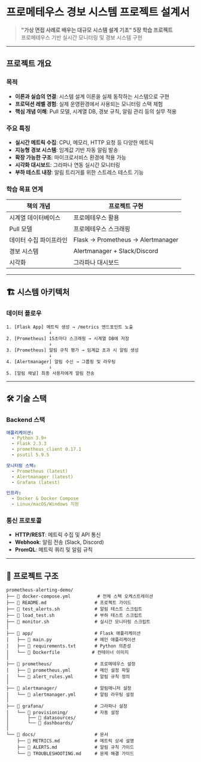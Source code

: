 # 프로메테우스 경보 시스템 프로젝트 설계서

> **"가상 면접 사례로 배우는 대규모 시스템 설계 기초" 5장 학습 프로젝트**  
> 프로메테우스 기반 실시간 모니터링 및 경보 시스템 구현

---


## 프로젝트 개요

### 목적
- **이론과 실습의 연결**: 시스템 설계 이론을 실제 동작하는 시스템으로 구현
- **프로덕션 레벨 경험**: 실제 운영환경에서 사용되는 모니터링 스택 체험
- **핵심 개념 이해**: Pull 모델, 시계열 DB, 경보 규칙, 알림 관리 등의 실무 적용

### 주요 특징
- **실시간 메트릭 수집**: CPU, 메모리, HTTP 요청 등 다양한 메트릭
- **지능형 경보 시스템**: 임계값 기반 자동 알림 발송
- **확장 가능한 구조**: 마이크로서비스 환경에 적용 가능
- **시각화 대시보드**: 그라파나 연동 실시간 모니터링
- **부하 테스트 내장**: 알림 트리거를 위한 스트레스 테스트 기능

### 학습 목표 연계
| 책의 개념 | 프로젝트 구현 |
|-----------|---------------|
| 시계열 데이터베이스 | 프로메테우스 활용 |
| Pull 모델 | 프로메테우스 스크래핑 |
| 데이터 수집 파이프라인 | Flask → Prometheus → Alertmanager |
| 경보 시스템 | Alertmanager + Slack/Discord |
| 시각화 | 그라파나 대시보드 |

---

## 🏗️ 시스템 아키텍처



### 데이터 플로우
```
1. [Flask App] 메트릭 생성 → /metrics 엔드포인트 노출
                ↓
2. [Prometheus] 15초마다 스크래핑 → 시계열 DB에 저장
                ↓
3. [Prometheus] 알림 규칙 평가 → 임계값 초과 시 알림 생성
                ↓
4. [Alertmanager] 알림 수신 → 그룹핑 및 라우팅
                ↓
5. [알림 채널] 최종 사용자에게 알림 전송
```

---

## 🛠 기술 스택

### Backend 스택
```yaml
애플리케이션:
  - Python 3.9+
  - Flask 2.3.3
  - prometheus_client 0.17.1
  - psutil 5.9.5

모니터링 스택:
  - Prometheus (latest)
  - Alertmanager (latest)
  - Grafana (latest)

인프라:
  - Docker & Docker Compose
  - Linux/macOS/Windows 지원
```

### 통신 프로토콜
- **HTTP/REST**: 메트릭 수집 및 API 통신
- **Webhook**: 알림 전송 (Slack, Discord)
- **PromQL**: 메트릭 쿼리 및 알림 규칙

---

## 📁 프로젝트 구조

```
prometheus-alerting-demo/
├── 📄 docker-compose.yml          # 전체 스택 오케스트레이션
├── 📄 README.md                  # 프로젝트 가이드
├── 📄 test_alerts.sh             # 알림 테스트 스크립트
├── 📄 load_test.sh               # 부하 테스트 스크립트
├── 📄 monitor.sh                 # 실시간 모니터링 스크립트
│
├── 📂 app/                       # Flask 애플리케이션
│   ├── 📄 main.py                # 메인 애플리케이션
│   ├── 📄 requirements.txt       # Python 의존성
│   └── 📄 Dockerfile            # 컨테이너 이미지
│
├── 📂 prometheus/                # 프로메테우스 설정
│   ├── 📄 prometheus.yml         # 메인 설정 파일
│   └── 📄 alert_rules.yml        # 알림 규칙 정의
│
├── 📂 alertmanager/              # 알림매니저 설정
│   └── 📄 alertmanager.yml       # 알림 라우팅 설정
│
├── 📂 grafana/                   # 그라파나 설정
│   └── 📂 provisioning/          # 자동 설정
│       ├── 📂 datasources/
│       └── 📂 dashboards/
│
└── 📂 docs/                      # 문서
    ├── 📄 METRICS.md             # 메트릭 상세 설명
    ├── 📄 ALERTS.md              # 알림 규칙 가이드
    └── 📄 TROUBLESHOOTING.md     # 문제 해결 가이드
```
